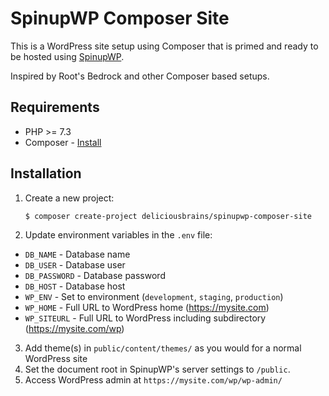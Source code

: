 # SpinupWP Composer Site

This is a WordPress site setup using Composer that is primed and ready to be hosted using [SpinupWP](https://spinupwp.com/).

Inspired by Root's Bedrock and other Composer based setups.

## Requirements

* PHP >= 7.3
* Composer - [Install](https://getcomposer.org/doc/00-intro.md#installation-linux-unix-osx)

## Installation

1. Create a new project: 
    ```sh
    $ composer create-project deliciousbrains/spinupwp-composer-site
    ```
2. Update environment variables in the `.env` file:
  * `DB_NAME` - Database name
  * `DB_USER` - Database user
  * `DB_PASSWORD` - Database password
  * `DB_HOST` - Database host
  * `WP_ENV` - Set to environment (`development`, `staging`, `production`)
  * `WP_HOME` - Full URL to WordPress home (https://mysite.com)
  * `WP_SITEURL` - Full URL to WordPress including subdirectory (https://mysite.com/wp)
3. Add theme(s) in `public/content/themes/` as you would for a normal WordPress site
4. Set the document root in SpinupWP's server settings to `/public`. 
5. Access WordPress admin at `https://mysite.com/wp/wp-admin/`



